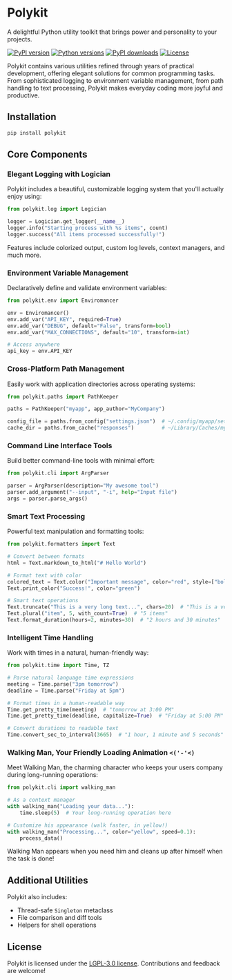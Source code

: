 # Polykit

A delightful Python utility toolkit that brings power and personality to your projects.

[![PyPI version](https://img.shields.io/pypi/v/polykit.svg)](https://pypi.org/project/polykit/)
[![Python versions](https://img.shields.io/pypi/pyversions/polykit.svg)](https://pypi.org/project/polykit/)
[![PyPI downloads](https://img.shields.io/pypi/dm/polykit.svg)](https://pypi.org/project/polykit/)
[![License](https://img.shields.io/pypi/l/polykit.svg)](https://github.com/dannystewart/polykit/blob/main/LICENSE)

Polykit contains various utilities refined through years of practical development, offering elegant solutions for common programming tasks. From sophisticated logging to environment variable management, from path handling to text processing, Polykit makes everyday coding more joyful and productive.

## Installation

```bash
pip install polykit
```

## Core Components

### Elegant Logging with Logician

Polykit includes a beautiful, customizable logging system that you'll actually enjoy using:

```python
from polykit.log import Logician

logger = Logician.get_logger(__name__)
logger.info("Starting process with %s items", count)
logger.success("All items processed successfully!")
```

Features include colorized output, custom log levels, context managers, and much more.

### Environment Variable Management

Declaratively define and validate environment variables:

```python
from polykit.env import Enviromancer

env = Enviromancer()
env.add_var("API_KEY", required=True)
env.add_var("DEBUG", default="False", transform=bool)
env.add_var("MAX_CONNECTIONS", default="10", transform=int)

# Access anywhere
api_key = env.API_KEY
```

### Cross-Platform Path Management

Easily work with application directories across operating systems:

```python
from polykit.paths import PathKeeper

paths = PathKeeper("myapp", app_author="MyCompany")

config_file = paths.from_config("settings.json")  # ~/.config/myapp/settings.json on Linux
cache_dir = paths.from_cache("responses")         # ~/Library/Caches/myapp/responses on macOS
```

### Command Line Interface Tools

Build better command-line tools with minimal effort:

```python
from polykit.cli import ArgParser

parser = ArgParser(description="My awesome tool")
parser.add_argument("--input", "-i", help="Input file")
args = parser.parse_args()
```

### Smart Text Processing

Powerful text manipulation and formatting tools:

```python
from polykit.formatters import Text

# Convert between formats
html = Text.markdown_to_html("# Hello World")

# Format text with color
colored_text = Text.color("Important message", color="red", style=["bold"])
Text.print_color("Success!", color="green")

# Smart text operations
Text.truncate("This is a very long text...", chars=20)  # "This is a very lon..."
Text.plural("item", 5, with_count=True)  # "5 items"
Text.format_duration(hours=2, minutes=30)  # "2 hours and 30 minutes"
```

### Intelligent Time Handling

Work with times in a natural, human-friendly way:

```python
from polykit.time import Time, TZ

# Parse natural language time expressions
meeting = Time.parse("3pm tomorrow")
deadline = Time.parse("Friday at 5pm")

# Format times in a human-readable way
Time.get_pretty_time(meeting)  # "tomorrow at 3:00 PM"
Time.get_pretty_time(deadline, capitalize=True)  # "Friday at 5:00 PM"

# Convert durations to readable text
Time.convert_sec_to_interval(3665)  # "1 hour, 1 minute and 5 seconds"
```

### Walking Man, Your Friendly Loading Animation `<('-'<)`

Meet Walking Man, the charming character who keeps your users company during long-running operations:

```python
from polykit.cli import walking_man

# As a context manager
with walking_man("Loading your data..."):
    time.sleep(5)  # Your long-running operation here

# Customize his appearance (walk faster, in yellow!)
with walking_man("Processing...", color="yellow", speed=0.1):
    process_data()
```

Walking Man appears when you need him and cleans up after himself when the task is done!

## Additional Utilities

Polykit also includes:

- Thread-safe `Singleton` metaclass
- File comparison and diff tools
- Helpers for shell operations

## License

Polykit is licensed under the [LGPL-3.0 license](https://github.com/dannystewart/polykit/blob/main/LICENSE). Contributions and feedback are welcome!
